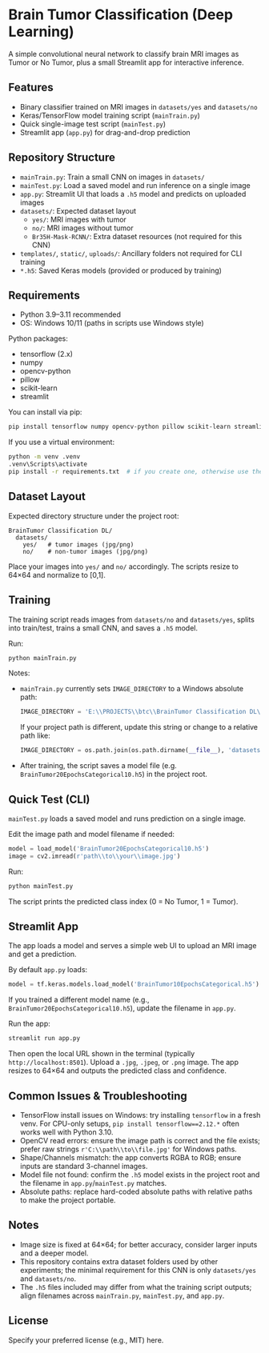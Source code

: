 # Brain Tumor Classification (Deep Learning)

A simple convolutional neural network to classify brain MRI images as Tumor or No Tumor, plus a small Streamlit app for interactive inference.

## Features
- Binary classifier trained on MRI images in `datasets/yes` and `datasets/no`
- Keras/TensorFlow model training script (`mainTrain.py`)
- Quick single-image test script (`mainTest.py`)
- Streamlit app (`app.py`) for drag-and-drop prediction

## Repository Structure
- `mainTrain.py`: Train a small CNN on images in `datasets/`
- `mainTest.py`: Load a saved model and run inference on a single image
- `app.py`: Streamlit UI that loads a `.h5` model and predicts on uploaded images
- `datasets/`: Expected dataset layout
  - `yes/`: MRI images with tumor
  - `no/`: MRI images without tumor
  - `Br35H-Mask-RCNN/`: Extra dataset resources (not required for this CNN)
- `templates/`, `static/`, `uploads/`: Ancillary folders not required for CLI training
- `*.h5`: Saved Keras models (provided or produced by training)

## Requirements
- Python 3.9–3.11 recommended
- OS: Windows 10/11 (paths in scripts use Windows style)

Python packages:
- tensorflow (2.x)
- numpy
- opencv-python
- pillow
- scikit-learn
- streamlit

You can install via pip:
```bash
pip install tensorflow numpy opencv-python pillow scikit-learn streamlit
```

If you use a virtual environment:
```bash
python -m venv .venv
.venv\Scripts\activate
pip install -r requirements.txt  # if you create one, otherwise use the list above
```

## Dataset Layout
Expected directory structure under the project root:
```
BrainTumor Classification DL/
  datasets/
    yes/   # tumor images (jpg/png)
    no/    # non-tumor images (jpg/png)
```
Place your images into `yes/` and `no/` accordingly. The scripts resize to 64×64 and normalize to [0,1].

## Training
The training script reads images from `datasets/no` and `datasets/yes`, splits into train/test, trains a small CNN, and saves a `.h5` model.

Run:
```bash
python mainTrain.py
```
Notes:
- `mainTrain.py` currently sets `IMAGE_DIRECTORY` to a Windows absolute path:
  ```python
  IMAGE_DIRECTORY = 'E:\\PROJECTS\\btc\\BrainTumor Classification DL\\datasets'
  ```
  If your project path is different, update this string or change to a relative path like:
  ```python
  IMAGE_DIRECTORY = os.path.join(os.path.dirname(__file__), 'datasets')
  ```
- After training, the script saves a model file (e.g. `BrainTumor20EpochsCategorical10.h5`) in the project root.

## Quick Test (CLI)
`mainTest.py` loads a saved model and runs prediction on a single image.

Edit the image path and model filename if needed:
```python
model = load_model('BrainTumor20EpochsCategorical10.h5')
image = cv2.imread(r'path\\to\\your\\image.jpg')
```
Run:
```bash
python mainTest.py
```
The script prints the predicted class index (0 = No Tumor, 1 = Tumor).

## Streamlit App
The app loads a model and serves a simple web UI to upload an MRI image and get a prediction.

By default `app.py` loads:
```python
model = tf.keras.models.load_model('BrainTumor10EpochsCategorical.h5')
```
If you trained a different model name (e.g., `BrainTumor20EpochsCategorical10.h5`), update the filename in `app.py`.

Run the app:
```bash
streamlit run app.py
```
Then open the local URL shown in the terminal (typically `http://localhost:8501`). Upload a `.jpg`, `.jpeg`, or `.png` image. The app resizes to 64×64 and outputs the predicted class and confidence.

## Common Issues & Troubleshooting
- TensorFlow install issues on Windows: try installing `tensorflow` in a fresh venv. For CPU-only setups, `pip install tensorflow==2.12.*` often works well with Python 3.10.
- OpenCV read errors: ensure the image path is correct and the file exists; prefer raw strings `r'C:\\path\\to\\file.jpg'` for Windows paths.
- Shape/Channels mismatch: the app converts RGBA to RGB; ensure inputs are standard 3-channel images.
- Model file not found: confirm the `.h5` model exists in the project root and the filename in `app.py`/`mainTest.py` matches.
- Absolute paths: replace hard-coded absolute paths with relative paths to make the project portable.

## Notes
- Image size is fixed at 64×64; for better accuracy, consider larger inputs and a deeper model.
- This repository contains extra dataset folders used by other experiments; the minimal requirement for this CNN is only `datasets/yes` and `datasets/no`.
- The `.h5` files included may differ from what the training script outputs; align filenames across `mainTrain.py`, `mainTest.py`, and `app.py`.

## License
Specify your preferred license (e.g., MIT) here.
